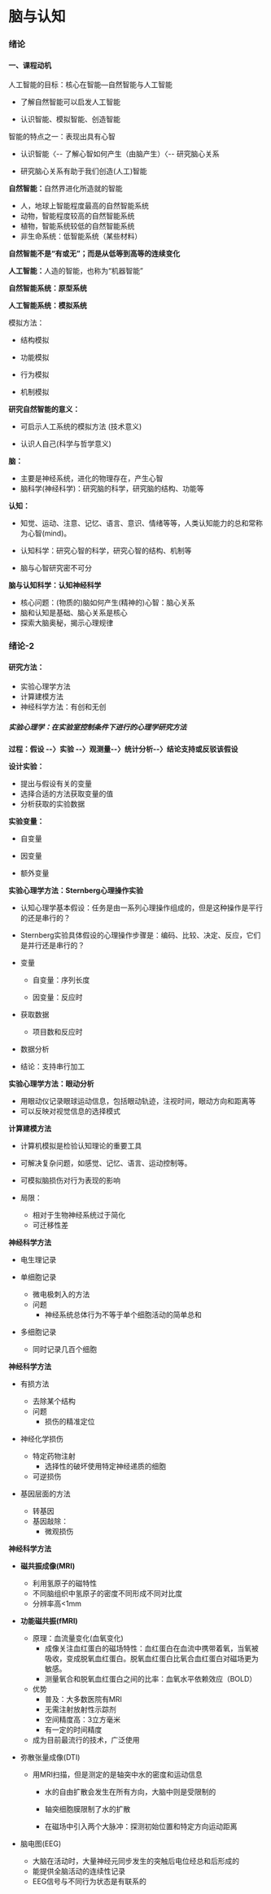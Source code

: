 # 脑与认知

### 绪论

#### 一、课程动机

⼈⼯智能的⽬标：核⼼在智能—⾃然智能与⼈⼯智能

- 了解⾃然智能可以启发⼈⼯智能

- 认识智能、模拟智能、创造智能

智能的特点之⼀：表现出具有⼼智

- 认识智能〈-- 了解⼼智如何产⽣（由脑产⽣）〈-- 研究脑⼼关系

- 研究脑⼼关系有助于我们创造(⼈⼯)智能	

**自然智能：**⾃然界进化所造就的智能

- ⼈，地球上智能程度最⾼的⾃然智能系统
- 动物，智能程度较⾼的⾃然智能系统
- 植物，智能系统较低的⾃然智能系统
- ⾮⽣命系统：低智能系统（某些材料）

**⾃然智能不是“有或⽆”；⽽是从低等到⾼等的连续变化**



**人工智能：**⼈造的智能，也称为“机器智能”



**⾃然智能系统：原型系统**

**⼈⼯智能系统：模拟系统**

模拟⽅法：

- 结构模拟

- 功能模拟

- ⾏为模拟

- 机制模拟

**研究⾃然智能的意义：**

- 可启⽰⼈⼯系统的模拟⽅法 (技术意义)

- 认识⼈⾃⼰(科学与哲学意义)



**脑：**

- 主要是神经系统，进化的物理存在，产⽣⼼智
- 脑科学(神经科学)：研究脑的科学，研究脑的结构、功能等



**认知：**

- 知觉、运动、注意、记忆、语⾔、意识、情绪等等，⼈类认知能⼒的总和常称为⼼智(mind)。

- 认知科学：研究⼼智的科学，研究⼼智的结构、机制等

- 脑与⼼智研究密不可分

  

**脑与认知科学：认知神经科学**

- 核⼼问题：(物质的)脑如何产⽣(精神的)⼼智：脑⼼关系
- 脑和认知是基础、脑⼼关系是核⼼
- 探索⼤脑奥秘，揭⽰⼼理规律





### 绪论-2

#### 研究方法：

- 实验心理学方法
- 计算建模方法
- 神经科学方法：有创和无创

##### 实验心理学：在实验室控制条件下进⾏的⼼理学研究⽅法

**过程：假设 --〉实验 --〉观测量--〉统计分析--〉结论⽀持或反驳该假设**

**设计实验：**

- 提出与假设有关的变量
- 选择合适的⽅法获取变量的值
- 分析获取的实验数据

**实验变量：**

- ⾃变量

- 因变量

- 额外变量

**实验⼼理学⽅法：Sternberg⼼理操作实验**

- 认知⼼理学基本假设：任务是由⼀系列⼼理操作组成的，但是这种操作是平⾏的还是串⾏的？

- Sternberg实验具体假设的⼼理操作步骤是：编码、⽐较、决定、反应，它们是并⾏还是串⾏的？

- 变量

  - ⾃变量：序列长度

  - 因变量：反应时

- 获取数据

  - 项⽬数和反应时

- 数据分析

- 结论：⽀持串⾏加⼯



**实验⼼理学⽅法：眼动分析**

- ⽤眼动仪记录眼球运动信息，包括眼动轨迹，注视时间，眼动⽅向和距离等
- 可以反映对视觉信息的选择模式



**计算建模⽅法**

- 计算机模拟是检验认知理论的重要⼯具

- 可解决复杂问题，如感觉、记忆、语⾔、运动控制等。

- 可模拟脑损伤对⾏为表现的影响
- 局限：
  - 相对于⽣物神经系统过于简化
  - 可迁移性差

**神经科学⽅法**

- 电⽣理记录

- 单细胞记录
  - 微电极刺⼊的⽅法
  - 问题
    - 神经系统总体⾏为不等于单个细胞活动的简单总和

- 多细胞记录
  - 同时记录⼏百个细胞



**神经科学⽅法**

- 有损⽅法
  - 去除某个结构
  - 问题
    - 损伤的精准定位

- 神经化学损伤
  - 特定药物注射
    - 选择性的破坏使⽤特定神经递质的细胞
  - 可逆损伤

- 基因层⾯的⽅法
  - 转基因
  - 基因敲除：
    - 微观损伤



**神经科学⽅法**

- **磁共振成像(MRI)**
  - 利⽤氢原⼦的磁特性
  - 不同脑组织中氢原⼦的密度不同形成不同对⽐度
  - 分辨率⾼<1mm

- **功能磁共振(fMRI)**

  - 原理：⾎流量变化(⾎氧变化)
    - 成像关注⾎红蛋⽩的磁场特性：⾎红蛋⽩在⾎流中携带着氧，当氧被吸收，变成脱氧⾎红蛋⽩。脱氧⾎红蛋⽩⽐氧合⾎红蛋⽩对磁场更为敏感。
    - 测量氧合和脱氧⾎红蛋⽩之间的⽐率：⾎氧⽔平依赖效应（BOLD）
  - 优势
    - 普及：大多数医院有MRI
    - 无需注射放射性示踪剂
    - 空间精度⾼：3⽴⽅毫⽶
    - 有⼀定的时间精度
  - 成为⽬前最流⾏的技术，⼴泛使⽤

- 弥散张量成像(DTI)

  - ⽤MRI扫描，但是测定的是轴突中⽔的密度和运动信息

    - ⽔的⾃由扩散会发⽣在所有⽅向，⼤脑中则是受限制的

    - 轴突细胞膜限制了⽔的扩散

    - 在磁场中引⼊两个⼤脉冲：探测初始位置和特定⽅向运动距离

- 脑电图(EEG)

  - ⼤脑在活动时，⼤量神经元同步发⽣的突触后电位经总和后形成的
  - 能提供全脑活动的连续性记录
  - EEG信号与不同⾏为状态是有联系的